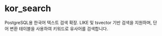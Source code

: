 # kor_search
PostgreSQL용 한국어 텍스트 검색 확장. LIKE 및 tsvector 기반 검색을 지원하며, 단어 변환 테이블을 사용하여 키워드로 유사어를 검색합니다.
